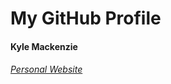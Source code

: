 # My GitHub Profile

#### Kyle Mackenzie

###### [Personal Website](https://1mackenziekyle.github.io)
